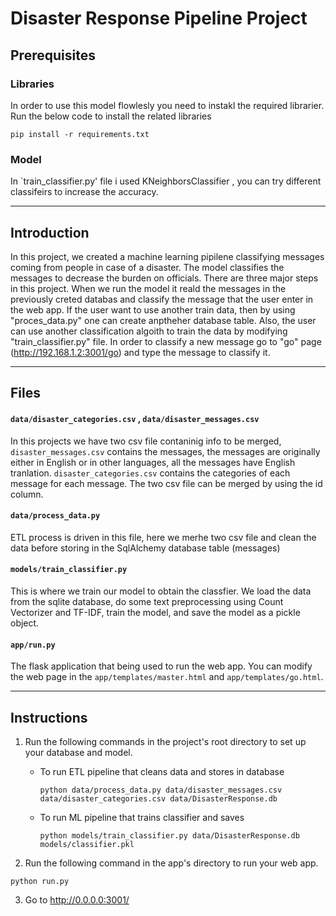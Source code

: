 # Disaster Response Pipeline Project


## Prerequisites
### Libraries
In order to use this model flowlesly you need to instakl the required librarier. Run the below code to install the related libraries
```
pip install -r requirements.txt
```
### Model
In `train_classifier.py' file i used KNeighborsClassifier , you can try different classifeirs to increase the accuracy.

---

## Introduction
In this project, we created a machine learning pipilene classifying messages coming from people in case of a disaster. The model classifies the messages to decrease the burden on officials.
There are three major steps in this project. When we run the model it reald the messages in the previously creted databas and classify the message that the user enter in the web app.
If the user want to use another train data, then by using "proces_data.py" one can create anptheher database table. Also, the user can use another classification algoith to train the data by modifying
"train_classifier.py" file. In order to classify a new message  go to "go" page (http://192.168.1.2:3001/go) and type the message to classify it.


---

## Files

#### `data/disaster_categories.csv` , `data/disaster_messages.csv`

In this projects we have two csv file contaninig info to be merged, `disaster_messages.csv` contains the messages, the messages are originally either in English or in other languages, all the messages have English tranlation. `disaster_categories.csv` contains the categories of each message for each message.
The two csv file can be merged by using the id column.

#### `data/process_data.py`

ETL process is driven in this file, here we merhe two csv file and clean the data before storing in the SqlAlchemy database table (messages) 

#### `models/train_classifier.py`

This is where we train our model to obtain the classfier. We load the data from the sqlite database, do some text preprocessing using Count Vectorizer and TF-IDF, train the model, and save the model as a pickle object.

#### `app/run.py`

The flask application that being used to run the web app. You can modify the web page in the `app/templates/master.html` and `app/templates/go.html`.

---

## Instructions
1. Run the following commands in the project's root directory to set up your database and model.

    - To run ETL pipeline that cleans data and stores in database
        ```
        python data/process_data.py data/disaster_messages.csv data/disaster_categories.csv data/DisasterResponse.db
        ```
    - To run ML pipeline that trains classifier and saves
        ```
        python models/train_classifier.py data/DisasterResponse.db models/classifier.pkl
        ```

2. Run the following command in the app's directory to run your web app. 
```
python run.py
```

3. Go to http://0.0.0.0:3001/
